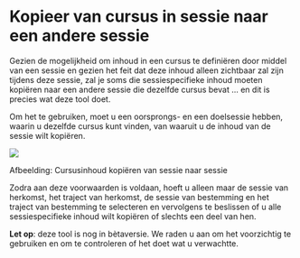 # Kopieer van cursus in sessie naar een andere sessie

Gezien de mogelijkheid om inhoud in een cursus te definiëren door middel van een sessie en gezien het feit dat deze inhoud alleen zichtbaar zal zijn tijdens deze sessie, zal je soms die sessiespecifieke inhoud moeten kopiëren naar een andere sessie die dezelfde cursus bevat ... en dit is precies wat deze tool doet.

Om het te gebruiken, moet u een oorsprongs- en een doelsessie hebben, waarin u dezelfde cursus kunt vinden, van waaruit u de inhoud van de sessie wilt kopiëren.

![](../../.gitbook/assets/graficos84%20%281%29.png)
 
 
Afbeelding: Cursusinhoud kopiëren van sessie naar sessie

Zodra aan deze voorwaarden is voldaan, hoeft u alleen maar de sessie van herkomst, het traject van herkomst, de sessie van bestemming en het traject van bestemming te selecteren en vervolgens te beslissen of u alle sessiespecifieke inhoud wilt kopiëren of slechts een deel van hen.

**Let op**: deze tool is nog in bètaversie. We raden u aan om het voorzichtig te gebruiken en om te controleren of het doet wat u verwachtte.
